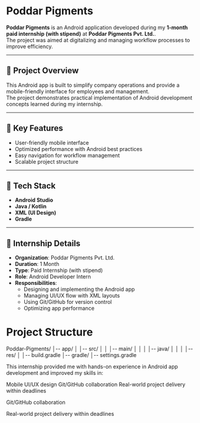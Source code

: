 # Poddar Pigments

**Poddar Pigments** is an Android application developed during my **1-month paid internship (with stipend)** at **Poddar Pigments Pvt. Ltd.**.  
The project was aimed at digitalizing and managing workflow processes to improve efficiency.

---

## 📌 Project Overview
This Android app is built to simplify company operations and provide a mobile-friendly interface for employees and management.  
The project demonstrates practical implementation of Android development concepts learned during my internship.

---

## 🔹 Key Features
- User-friendly mobile interface  
- Optimized performance with Android best practices  
- Easy navigation for workflow management  
- Scalable project structure  

---

## 🔹 Tech Stack
- **Android Studio**  
- **Java / Kotlin**  
- **XML (UI Design)**  
- **Gradle**  

---

## 🔹 Internship Details
- **Organization**: Poddar Pigments Pvt. Ltd.  
- **Duration**: 1 Month  
- **Type**: Paid Internship (with stipend)  
- **Role**: Android Developer Intern  
- **Responsibilities**:  
  - Designing and implementing the Android app  
  - Managing UI/UX flow with XML layouts  
  - Using Git/GitHub for version control  
  - Optimizing app performance

 #  Project Structure
Poddar-Pigments/
│-- app/
│ │-- src/
│ │ │-- main/
│ │ │ │-- java/
│ │ │ │-- res/
│ │-- build.gradle
│-- gradle/
│-- settings.gradle

This internship provided me with hands-on experience in Android app development and improved my skills in:

Mobile UI/UX design
Git/GitHub collaboration
Real-world project delivery within deadlines

Git/GitHub collaboration

Real-world project delivery within deadlines
